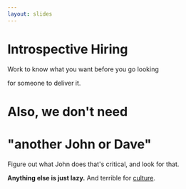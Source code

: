 ```yaml
---
layout: slides
---
```


# Introspective Hiring

Work to know what you want before you go looking

for someone to deliver it.

# Also, we don't need

# "another John or Dave"

Figure out what John does that's critical, and look for that.

**Anything else is just lazy.** And terrible for [culture](culture.html).
